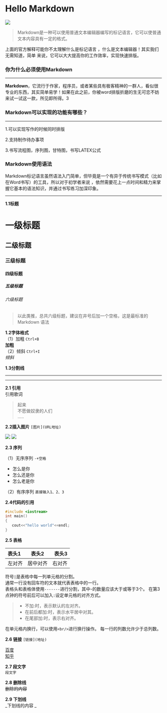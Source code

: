 # Hello Markdown
![](https://pic2.zhimg.com/50/d51b71c6d_qhd.jpg)
>Markdown是一种可以使用普通文本编辑器编写的标记语言，它可以使普通
>文本内容具有一定的格式。

上面的官方解释可能你不太理解什么是标记语言
，什么是文本编辑器！其实我们无需知道，简单
来说，它可以大大提高你的工作效率，实现快速排版。

### 你为什么必须使用Markdown
---
**Markdown**，它流行于作家，程序员，或者某些具有极客精神的一群人，看似很专业的东西，其实简单易学！如果在此之前，你被word排版折磨的生无可恋不妨来试一试这一款，所见即所得。3

### Markdown可以实现的功能有哪些？
---
1.可以实现写作的时候同时排版

2.支持制作待办事项

3.书写流程图，序列图，甘特图，书写LATEX公式

### Markdown使用语法<br/>

Markdown标记语言虽然语法入门简单，但毕竟是一个有异于传统书写模式（比如在Word书写）的工具，所以对于初学者来说
，依然需要花上一点时间和精力来掌握它基本的语法知识，并通过书写练习加深印象。

---
**1.1标题**
# 一级标题
## 二级标题
### 三级标题
#### 四级标题
##### 五级标题
###### 六级标题
> 以此类推，总共六级标题，建议在井号后加一个空格，这是最标准的 Markdown 语法

**1.2字体格式**   <br/>
（1）加粗 `Ctrl+B`      
**加粗**      
（2）倾斜 `Ctrl+I`  
*倾斜*

**1.3分割线**

--- 
***

**2.1 引用**  
引用歌词
>起来  
>不愿做奴隶的人们  
>.....

**2.2插入图片**  `[图片](URL地址)`

![](https://pic3.zhimg.com/1f5cce6d1e1b72f6e5c3991129336b16_r.jpg)
![](https://upload-images.jianshu.io/upload_images/4952273-c2e9bd088137e44c.png?imageMogr2/auto-orient/)

**2.3 序列**

（1）无序序列  `-+空格`

- 怎么是你
- 怎么还是你
- 怎么老是你

（2）有序序列 `直接输入1、2、3`

**2.4代码的引用**
```C++
#include <iostream>
int main()
{
   cout<<"hello world"<<endl;
}
```

**2.5 表格**

表头1|表头2|表头3
|:---|:---:|---:|
左对齐|居中对齐|右对齐

符号`|`是表格中每一列单元格的分割。  
通常一行没有回车符的文本就代表表格中的一行。<br/>
表格头和表格体使用`-------`进行分割，其中-的数量应该大于或等于3个。
在第3点钟的符号前后可以加入`:`设定单元格的对齐方式。
>- 不加:时，表示默认的左对齐。
>- 在前后都加:时，表示水平居中对其。
>- 在尾部加:时，表示右对齐。  

在单元格内换行，可以使用`<br/>`进行换行操作。
每一行的列数允许少于总列数。

**2.6 链接** `[链接](地址)`

[百度](https://www.baidu.com)<br/>
[知乎](https://www.zhihu.com/search?type=content&q=markdown%E8%AF%AD%E6%B3%95)

**2.7 段文字**  
`段文字`  

**2.8 删除线**   
~~删除的内容~~

**2.9 下划线**   
_下划线的内容 _

